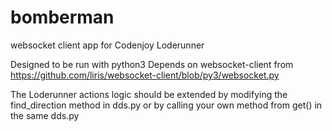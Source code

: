 bomberman
=========

websocket client app for Codenjoy Loderunner

Designed to be run with python3
Depends on websocket-client from https://github.com/liris/websocket-client/blob/py3/websocket.py

The Loderunner actions logic should be extended by modifying the find_direction method in dds.py
or by calling your own method from get() in the same dds.py

